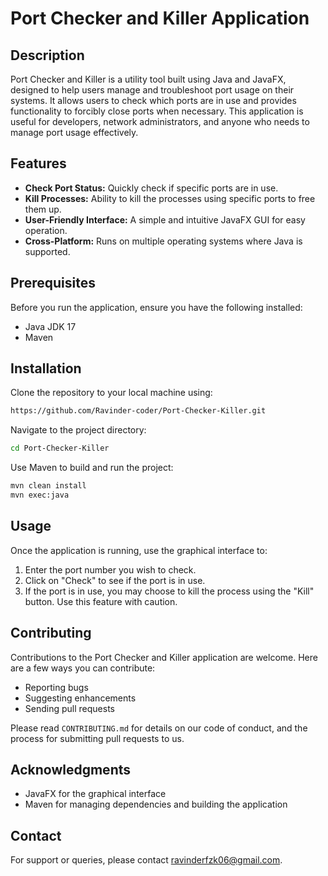 # Port Checker and Killer Application

## Description
Port Checker and Killer is a utility tool built using Java and JavaFX, designed to help users manage and troubleshoot port usage on their systems. It allows users to check which ports are in use and provides functionality to forcibly close ports when necessary. This application is useful for developers, network administrators, and anyone who needs to manage port usage effectively.

## Features
- **Check Port Status:** Quickly check if specific ports are in use.
- **Kill Processes:** Ability to kill the processes using specific ports to free them up.
- **User-Friendly Interface:** A simple and intuitive JavaFX GUI for easy operation.
- **Cross-Platform:** Runs on multiple operating systems where Java is supported.

## Prerequisites
Before you run the application, ensure you have the following installed:
- Java JDK 17
- Maven

## Installation
Clone the repository to your local machine using:
```bash
https://github.com/Ravinder-coder/Port-Checker-Killer.git
```
Navigate to the project directory:
```bash
cd Port-Checker-Killer
```
Use Maven to build and run the project:
```bash
mvn clean install
mvn exec:java
```

## Usage
Once the application is running, use the graphical interface to:
1. Enter the port number you wish to check.
2. Click on "Check" to see if the port is in use.
3. If the port is in use, you may choose to kill the process using the "Kill" button. Use this feature with caution.

## Contributing
Contributions to the Port Checker and Killer application are welcome. Here are a few ways you can contribute:
- Reporting bugs
- Suggesting enhancements
- Sending pull requests

Please read `CONTRIBUTING.md` for details on our code of conduct, and the process for submitting pull requests to us.


## Acknowledgments
- JavaFX for the graphical interface
- Maven for managing dependencies and building the application

## Contact
For support or queries, please contact [ravinderfzk06@gmail.com](mailto:ravinderfzk06@gmail.com).
